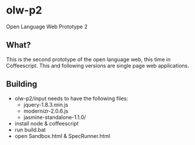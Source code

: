 # olw-p2
Open Language Web Prototype 2

## What?
This is the second prototype of the open language web, this time in Coffeescript. This and following versions are single page web applications.

## Building
* olw-p2/input needs to have the following files:
  * jquery-1.8.3.min.js
  * modernizr-2.0.6.js
  * jasmine-standalone-1.1.0/
* install node & coffeescript
* run build.bat
* open Sandbox.html & SpecRunner.html
